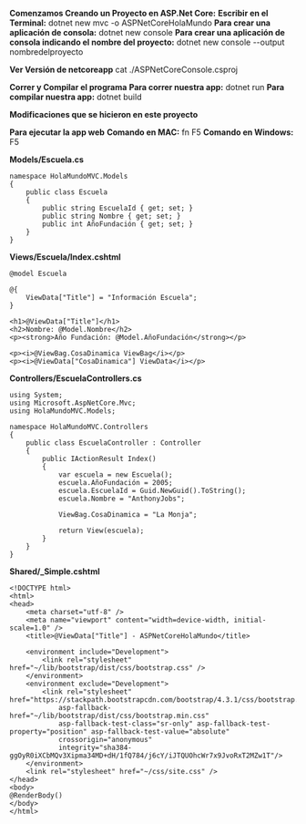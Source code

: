 
**Comenzamos Creando un Proyecto en ASP.Net Core:**
    **Escribir en el Terminal:** dotnet new mvc -o ASPNetCoreHolaMundo
    **Para crear una aplicación de consola:** dotnet new console
    **Para crear una aplicación de consola indicando el nombre del proyecto:** 		dotnet new console --output nombredelproyecto

**Ver Versión de netcoreapp**
	cat ./ASPNetCoreConsole.csproj

**Correr y Compilar el programa**
	**Para correr nuestra app:** dotnet run
	**Para compilar nuestra app:** dotnet build

**Modificaciones que se hicieron en este proyecto**

**Para ejecutar la app web** 
    **Comando en MAC:** fn F5
    **Comando en Windows:** F5

**Models/Escuela.cs**

    namespace HolaMundoMVC.Models
    {
        public class Escuela
        {
            public string EscuelaId { get; set; }
            public string Nombre { get; set; }
            public int AñoFundación { get; set; }
        }
    }

**Views/Escuela/Index.cshtml** 

    @model Escuela

    @{
        ViewData["Title"] = "Información Escuela";
    }

    <h1>@ViewData["Title"]</h1>
    <h2>Nombre: @Model.Nombre</h2>
    <p><strong>Año Fundación: @Model.AñoFundación</strong></p>

    <p><i>@ViewBag.CosaDinamica ViewBag</i></p>
    <p><i>@ViewData["CosaDinamica"] ViewData</i></p>

**Controllers/EscuelaControllers.cs**

    using System;
    using Microsoft.AspNetCore.Mvc;
    using HolaMundoMVC.Models;

    namespace HolaMundoMVC.Controllers
    {
        public class EscuelaController : Controller
        {
            public IActionResult Index()
            {
                var escuela = new Escuela();
                escuela.AñoFundación = 2005;
                escuela.EscuelaId = Guid.NewGuid().ToString();
                escuela.Nombre = "AnthonyJobs";

                ViewBag.CosaDinamica = "La Monja";

                return View(escuela);
            }
        }
    }

**Shared/_Simple.cshtml**

    <!DOCTYPE html>
    <html>
    <head>
        <meta charset="utf-8" />
        <meta name="viewport" content="width=device-width, initial-scale=1.0" />
        <title>@ViewData["Title"] - ASPNetCoreHolaMundo</title>

        <environment include="Development">
            <link rel="stylesheet" href="~/lib/bootstrap/dist/css/bootstrap.css" />
        </environment>
        <environment exclude="Development">
            <link rel="stylesheet" href="https://stackpath.bootstrapcdn.com/bootstrap/4.3.1/css/bootstrap.min.css"
                asp-fallback-href="~/lib/bootstrap/dist/css/bootstrap.min.css"
                asp-fallback-test-class="sr-only" asp-fallback-test-property="position" asp-fallback-test-value="absolute"
                crossorigin="anonymous"
                integrity="sha384-ggOyR0iXCbMQv3Xipma34MD+dH/1fQ784/j6cY/iJTQUOhcWr7x9JvoRxT2MZw1T"/>
        </environment>
        <link rel="stylesheet" href="~/css/site.css" />
    </head>
    <body>
    @RenderBody()
    </body>
    </html>
